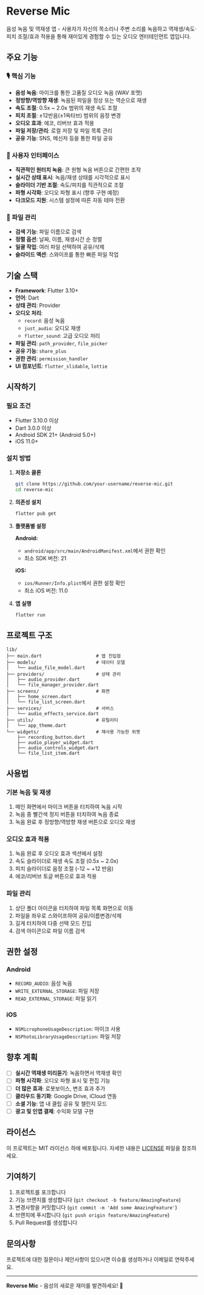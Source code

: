 # Reverse Mic

음성 녹음 및 역재생 앱 - 사용자가 자신의 목소리나 주변 소리를 녹음하고 역재생/속도·피치 조절/효과 적용을 통해 재미있게 경험할 수 있는 오디오 엔터테인먼트 앱입니다.

## 주요 기능

### 🎙️ 핵심 기능
- **음성 녹음**: 마이크를 통한 고품질 오디오 녹음 (WAV 포맷)
- **정방향/역방향 재생**: 녹음된 파일을 정상 또는 역순으로 재생
- **속도 조절**: 0.5x ~ 2.0x 범위의 재생 속도 조절
- **피치 조절**: ±12반음(±1옥타브) 범위의 음정 변경
- **오디오 효과**: 에코, 리버브 효과 적용
- **파일 저장/관리**: 로컬 저장 및 파일 목록 관리
- **공유 기능**: SNS, 메신저 등을 통한 파일 공유

### 🎨 사용자 인터페이스
- **직관적인 원터치 녹음**: 큰 원형 녹음 버튼으로 간편한 조작
- **실시간 상태 표시**: 녹음/재생 상태를 시각적으로 표시
- **슬라이더 기반 조절**: 속도/피치를 직관적으로 조절
- **파형 시각화**: 오디오 파형 표시 (향후 구현 예정)
- **다크모드 지원**: 시스템 설정에 따른 자동 테마 전환

### 📁 파일 관리
- **검색 기능**: 파일 이름으로 검색
- **정렬 옵션**: 날짜, 이름, 재생시간 순 정렬
- **일괄 작업**: 여러 파일 선택하여 공유/삭제
- **슬라이드 액션**: 스와이프를 통한 빠른 파일 작업

## 기술 스택

- **Framework**: Flutter 3.10+
- **언어**: Dart
- **상태 관리**: Provider
- **오디오 처리**: 
  - `record`: 음성 녹음
  - `just_audio`: 오디오 재생
  - `flutter_sound`: 고급 오디오 처리
- **파일 관리**: `path_provider`, `file_picker`
- **공유 기능**: `share_plus`
- **권한 관리**: `permission_handler`
- **UI 컴포넌트**: `flutter_slidable`, `lottie`

## 시작하기

### 필요 조건
- Flutter 3.10.0 이상
- Dart 3.0.0 이상
- Android SDK 21+ (Android 5.0+)
- iOS 11.0+

### 설치 방법

1. **저장소 클론**
   ```bash
   git clone https://github.com/your-username/reverse-mic.git
   cd reverse-mic
   ```

2. **의존성 설치**
   ```bash
   flutter pub get
   ```

3. **플랫폼별 설정**

   **Android:**
   - `android/app/src/main/AndroidManifest.xml`에서 권한 확인
   - 최소 SDK 버전: 21

   **iOS:**
   - `ios/Runner/Info.plist`에서 권한 설정 확인
   - 최소 iOS 버전: 11.0

4. **앱 실행**
   ```bash
   flutter run
   ```

## 프로젝트 구조

```
lib/
├── main.dart                    # 앱 진입점
├── models/                      # 데이터 모델
│   └── audio_file_model.dart
├── providers/                   # 상태 관리
│   ├── audio_provider.dart
│   └── file_manager_provider.dart
├── screens/                     # 화면
│   ├── home_screen.dart
│   └── file_list_screen.dart
├── services/                    # 서비스
│   └── audio_effects_service.dart
├── utils/                       # 유틸리티
│   └── app_theme.dart
└── widgets/                     # 재사용 가능한 위젯
    ├── recording_button.dart
    ├── audio_player_widget.dart
    ├── audio_controls_widget.dart
    └── file_list_item.dart
```

## 사용법

### 기본 녹음 및 재생
1. 메인 화면에서 마이크 버튼을 터치하여 녹음 시작
2. 녹음 중 빨간색 정지 버튼을 터치하여 녹음 종료
3. 녹음 완료 후 정방향/역방향 재생 버튼으로 오디오 재생

### 오디오 효과 적용
1. 녹음 완료 후 오디오 효과 섹션에서 설정
2. 속도 슬라이더로 재생 속도 조절 (0.5x ~ 2.0x)
3. 피치 슬라이더로 음정 조절 (-12 ~ +12 반음)
4. 에코/리버브 토글 버튼으로 효과 적용

### 파일 관리
1. 상단 폴더 아이콘을 터치하여 파일 목록 화면으로 이동
2. 파일을 좌우로 스와이프하여 공유/이름변경/삭제
3. 길게 터치하여 다중 선택 모드 진입
4. 검색 아이콘으로 파일 이름 검색

## 권한 설정

### Android
- `RECORD_AUDIO`: 음성 녹음
- `WRITE_EXTERNAL_STORAGE`: 파일 저장
- `READ_EXTERNAL_STORAGE`: 파일 읽기

### iOS
- `NSMicrophoneUsageDescription`: 마이크 사용
- `NSPhotoLibraryUsageDescription`: 파일 저장

## 향후 계획

- [ ] **실시간 역재생 미리듣기**: 녹음하면서 역재생 확인
- [ ] **파형 시각화**: 오디오 파형 표시 및 편집 기능
- [ ] **더 많은 효과**: 로봇보이스, 변조 효과 추가
- [ ] **클라우드 동기화**: Google Drive, iCloud 연동
- [ ] **소셜 기능**: 앱 내 클립 공유 및 챌린지 모드
- [ ] **광고 및 인앱 결제**: 수익화 모델 구현

## 라이선스

이 프로젝트는 MIT 라이선스 하에 배포됩니다. 자세한 내용은 [LICENSE](LICENSE) 파일을 참조하세요.

## 기여하기

1. 프로젝트를 포크합니다
2. 기능 브랜치를 생성합니다 (`git checkout -b feature/AmazingFeature`)
3. 변경사항을 커밋합니다 (`git commit -m 'Add some AmazingFeature'`)
4. 브랜치에 푸시합니다 (`git push origin feature/AmazingFeature`)
5. Pull Request를 생성합니다

## 문의사항

프로젝트에 대한 질문이나 제안사항이 있으시면 이슈를 생성하거나 이메일로 연락주세요.

---

**Reverse Mic** - 음성의 새로운 재미를 발견하세요! 🎵
